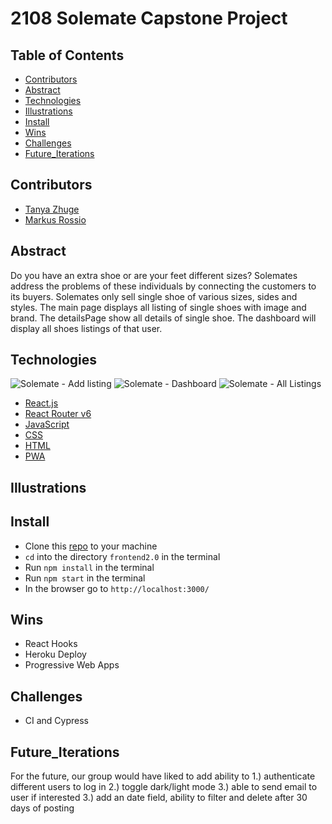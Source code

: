 # 2108 Solemate Capstone Project 

## Table of Contents
- [Contributors](#Contributors)
- [Abstract](#Abstract)
- [Technologies](#Technologies)
- [Illustrations](#Illustrations)
- [Install](#Install)
- [Wins](#Wins)
- [Challenges](#Challenges)
- [Future_Iterations](#Future_Iterations)

## Contributors
- [Tanya Zhuge](https://github.com/tanyazhuge)
- [Markus Rossio](https://github.com/Markus-Xavier)

## Abstract
Do you have an extra shoe or are your feet different sizes? Solemates address the problems of these individuals by connecting the customers to its buyers. Solemates only sell single shoe of various sizes, sides and styles. The main page displays all listing of single shoes with image and brand. The detailsPage show all details of single shoe. The dashboard will display all shoes listings of that user. 


## Technologies
![Solemate - Add listing](https://user-images.githubusercontent.com/48008726/154571771-744faafd-43e4-486b-88ff-732e78e216a2.png)
![Solemate - Dashboard](https://user-images.githubusercontent.com/48008726/154571775-7a415854-8253-4796-9e05-46cd9e5f3762.png)
![Solemate - All Listings](https://user-images.githubusercontent.com/48008726/154571777-fc51ef00-7b02-4c55-9b69-e26dedfb36be.png)

* [React.js](https://reactjs.org/)
* [React Router v6](https://reactrouter.com/docs/en/v6/getting-started/overview)
* [JavaScript](https://developer.mozilla.org/en-US/docs/Web/JavaScript)
* [CSS](https://developer.mozilla.org/en-US/docs/Web/CSS)
* [HTML](https://developer.mozilla.org/en-US/docs/Web/HTML)
* [PWA](https://developer.mozilla.org/en-US/docs/Web/Progressive_web_apps/Introduction)


## Illustrations

## Install
- Clone this [repo](https://github.com/Solemates-Turing2108/frontend2.0) to your machine
-  `cd` into the directory `frontend2.0` in the terminal
-  Run `npm install` in the terminal
-  Run `npm start` in the terminal
-  In the browser go to `http://localhost:3000/`

## Wins
- React Hooks 
- Heroku Deploy
- Progressive Web Apps

## Challenges
- CI and Cypress

## Future_Iterations
For the future, our group would have liked to add ability to 1.) authenticate different users to log in
           2.) toggle dark/light mode
           3.) able to send email to user if interested
           3.) add an date field, ability to filter and delete after 30 days of posting

